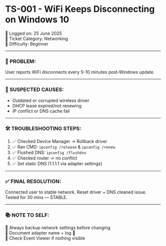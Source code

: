 # TS-001 - WiFi Keeps Disconnecting on Windows 10

📅 Logged on: 25 June 2025  
🎯 Ticket Category: Networking  
🔧 Difficulty: Beginner

---

### 🧩 PROBLEM:

User reports WiFi disconnects every 5–10 minutes post-Windows update.

---

### 🧠 SUSPECTED CAUSES:

- Outdated or corrupted wireless driver  
- DHCP lease expired/not renewing  
- IP conflict or DNS cache fail

---

### 🛠️ TROUBLESHOOTING STEPS:

1. ✅ Checked Device Manager → Rollback driver  
2. ✅ Ran CMD: `ipconfig /release` & `ipconfig /renew`  
3. ✅ Flushed DNS: `ipconfig /flushdns`  
4. ✅ Checked router → no conflict  
5. ✅ Set static DNS (1.1.1.1 via adapter settings)

---

### ✅ FINAL RESOLUTION:

Connected user to stable network. Reset driver + DNS cleaned issue.  
Tested for 30 mins — STABLE.

---

### 📚 NOTE TO SELF:

🔹 Always backup network settings before changing  
🔹 Document adapter name + log 🧠  
🔹 Check Event Viewer if nothing visible  
